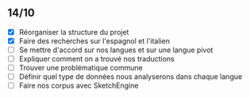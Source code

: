 ## 14/10
- [x] Réorganiser la structure du projet
- [x] Faire des recherches sur l'espagnol et l'italien
- [ ] Se mettre d'accord sur nos langues et sur une langue pivot
- [ ] Expliquer comment on a trouvé nos traductions
- [ ] Trouver une problématique commune
- [ ] Définir quel type de données nous analyserons dans chaque langue
- [ ] Faire nos corpus avec SketchEngine
